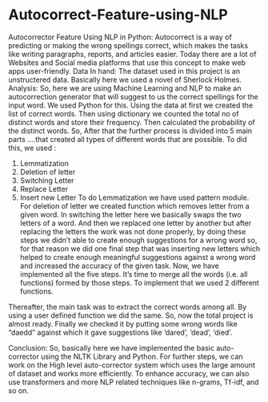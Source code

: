 # Autocorrect-Feature-using-NLP
Autocorrector Feature Using NLP in Python:
Autocorrect is a way of predicting or making the wrong spellings correct, which makes the tasks like writing paragraphs, reports, and articles easier. Today there are a lot of Websites and Social media platforms that use this concept to make web apps user-friendly.
Data In hand:
The dataset used in this project is an unstructered data. Basically here we used a novel of Sherlock Holmes. 
Analysis:
So, here we are using Machine Learning and NLP to make an autocorrection generator that will suggest to us the correct spellings for the input word. We used Python for this. 
Using the data at first we created the list of correct words. Then using dictionary we counted the total no of distinct words and store their frequency. Then calculated the probability of the distinct words.
So, After that the further process is divided into 5 main parts ….that created all types of different words that are possible.
 To did this, we used :
1.	Lemmatization 
2.	Deletion of letter
3.	Switching Letter
4.	Replace Letter
5.	Insert new Letter
To do Lemmatization we have used pattern module. 
For deletion of letter we created function which removes letter from a given word.
In switching the letter here we basically swaps the two letters of a word.
And then we replaced one letter by another but after replacing the letters the work was not done properly, by doing these steps we didn’t able to create enough suggestions for a wrong word so, for that reason we did one final step that was inserting new letters which helped to create enough meaningful suggestions against a wrong word and increased the accuracy of the given task.
Now, we have implemented all the five steps. It’s time to merge all the words (i.e. all functions) formed by those steps. To implement that we used 2 different functions.

Thereafter, the main task was to extract the correct words among all. By using a user defined function we did the same.
So, now the total project is almost ready. Finally we checked it by putting some wrong words like “daedd” against which it gave suggestions like ‘dared’, ‘dead’, ‘died’. 

Conclusion:
So, basically here we have implemented the basic auto-corrector using the NLTK Library and Python. For further steps, we can work on the High level auto-corrector system which uses the large amount of dataset and works more efficiently. 
To enhance accuracy, we can also use transformers and more NLP related techniques like n-grams, Tf-idf, and so on.


